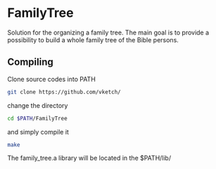 # FamilyTree
Solution for the organizing a family tree.
The main  goal is to provide a possibility to build a whole family tree of the Bible persons.

## Compiling
Clone source codes into PATH

```bash
git clone https://github.com/vketch/
```
change the directory 
```bash
cd $PATH/FamilyTree 
```
and simply compile it
```bash
make 
```

The family_tree.a library will be located in the  $PATH/lib/

